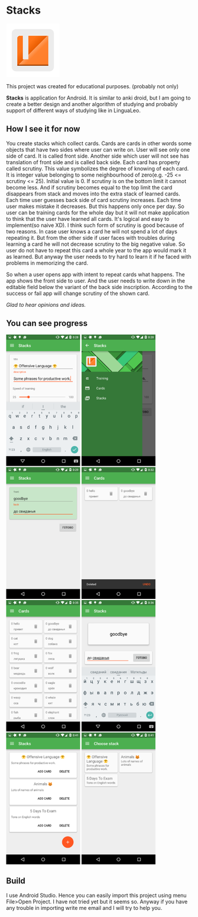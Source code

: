 # Stacks

![logo](./app/src/main/res/mipmap-xxhdpi/ic_launcher.png)

This project was created for educational purposes. (probably not only)

**Stacks** is application for Android. It is similar to anki droid, but I am going to
create a better design and another algorithm of studying and probably support of different ways of
studying like in LinguaLeo.

How I see it for now
---

You create stacks which collect cards. Cards are cards in other words  some objects that
have two sides where user can write on. User will see only one side of card. It is called front
side. Another side which user will not see has translation of front side and is called back side.
Each card has property called scrutiny. This value symbolizes the degree of knowing of each card.
It is integer value belonging to some neighbourhood of zero(e.g. -25 <= scrutiny <= 25). Initial
value is 0. If scrutiny is on the bottom limit it cannot become less. And if scrutiny becomes equal
to the top limit the card disappears from stack and moves into the extra stack of learned
cards. Each time user guesses back side of card scrutiny increases. Each time user makes mistake
it decreases. But this happens only once per day. So user can be training cards for the whole day
but it will not make application to think that the user have learned all cards. It's logical and
easy to implement(so naive XD). I think such form of scrutiny is good because of two reasons. In
case user knows a card he will not spend a lot of days repeating it. But from the other side if
user faces with troubles during learning a card he will not decrease scrutiny to the big negative
value. So user do not have to repeat this card a whole year to the app would mark it as learned.
But anyway the user needs to try hard to learn it if he faced with problems in memorizing the card.

So when a user opens app with intent to repeat cards what happens. The app shows the front side to
user. And the user needs to write down in the editable field below the variant of the back side
inscription. According to the success or fail app will change scrutiny of the shown card.

*Glad to hear opinions and ideas.*

You can see progress
---

<img src="./screenshots/1.png" width="200">
<img src="./screenshots/2.png" width="200">
<img src="./screenshots/3.png" width="200">
<img src="./screenshots/4.png" width="200">
<img src="./screenshots/5.png" width="200">
<img src="./screenshots/6.png" width="200">
<img src="./screenshots/7.png" width="200">
<img src="./screenshots/8.png" width="200">


Build
---

I use Android Studio. Hence you can easily import this project using menu File>Open Project. I have
not tried yet but it seems so. Anyway if you have any trouble in importing write me email and I will
try to help you.
